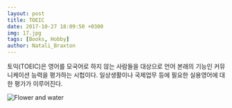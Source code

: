 ```yaml
---
layout: post
title: TOEIC
date: 2017-10-27 18:09:50 +0300
img: 17.jpg
tags: [Books, Hobby]
author: Natali_Braxton
---
```

토익(TOEIC)은 영어를 모국어로 하지 않는 사람들을 대상으로 언어 본래의 기능인 커뮤니케이션 능력을 평가하는 시헙이다. 일상생활이나 국제업무 등에 필요한 실용영어에 대한 평가가 이루어진다.


![Flower and water]({{site.baseurl}}/images/pages/18.jpg)

